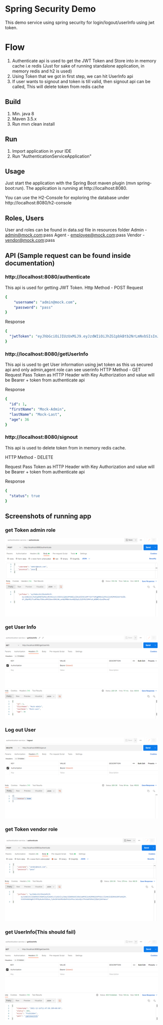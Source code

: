 # Spring Security Demo

This demo service using spring security for login/logout/userInfo using jwt token.

# Flow

1. Authenticate api is used to get the JWT Token and Store into in memory cache i.e redis
   (Just for sake of running standalone application, in memory redis and h2 is used)
2. Using Token that we got in first step, we can hit UserInfo api
3. If user wants to signout and token is till valid, then signout api can be called, This will delete token from redis cache


## Build

1. Min. java 8
2. Maven 3.5.x
3. Run mvn clean install


## Run

1. Import application in your IDE
2. Run "AuthenticationServiceApplication"

## Usage

Just start the application with the Spring Boot maven plugin (mvn spring-boot:run). The application is running at http://localhost:8080.

You can use the H2-Console for exploring the database under http://localhost:8080/h2-console

## Roles, Users
User and roles can be found in data.sql file in resources folder
Admin - admin@mock.com:pass
Agent - employee@mock.com:pass
Vendor - vendor@mock.com:pass

## API (Sample request can be found inside documentation)
### http://localhost:8080/authenticate
 This api is used for getting JWT Token.
 Http Method - POST 
 Request
```yaml
{
    "username": "admin@mock.com",
    "password": "pass"
}
```
 Response
```yaml
{
  "jwtToken": "eyJhbGciOiJIUzUxMiJ9.eyJzdWIiOiJhZG1pbkBtb2NrLmNvbSIsInJvbGVzIjpbImFkbWluIl0sImlhdCI6MTYzOTY1MjM2MCwiZXhwIjoxNjM5NjUyNDIwfQ.7UXsC4XlP75lxxLLbYqb8dmLaBri3vuZxegSiGrng71v3Ctlgn3OJbtLGH1MkoMiAfAJvaXhdIdE3aZchHdpXQ"
}
```
### http://localhost:8080/getUserInfo
  This api is used to get User information using jwt token as this us secured api and only admin,agent role can see userinfo
  HTTP Method  - GET 
Request
Pass Token as HTTP Header with Key Authorization and value will be Bearer + token from authenticate api

Response
```yaml
{
  "id": 1,
  "firstName": "Mock-Admin",
  "lastName": "Mock-Last",
  "age": 36
}
```
### http://localhost:8080/signout
This api is used to delete token from in memory redis cache.

HTTP Method - DELETE

Request
Pass Token as HTTP Header with Key Authorization and value will be Bearer + token from authenticate api

Response
```yaml
{
  "status": true
}
```

## Screenshots of running app

### get Token admin role
![Screenshot from running application](documentation/authentication.png?raw=true "Screenshot JWT Spring Security Demo")

### get User Info
![Screenshot from running application](documentation/getUserInfo.png?raw=true "Screenshot JWT Spring Security Demo")

### Log out User
![Screenshot from running application](documentation/logout.png?raw=true "Screenshot JWT Spring Security Demo")

### get Token vendor role
![Screenshot from running application](documentation/vendorAuthenticate.png?raw=true "Screenshot JWT Spring Security Demo")

### get UserInfo(This should fail)
![Screenshot from running application](documentation/getUserInfoFailed.png?raw=true "Screenshot JWT Spring Security Demo")